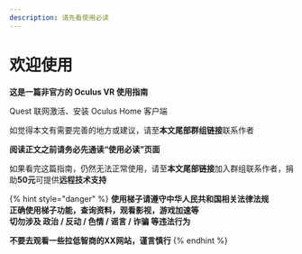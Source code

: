 ```yaml
---
description: 请先看使用必读
---
```


# 欢迎使用

**这是一篇非官方的 Oculus VR 使用指南**

Quest 联网激活、安装 Oculus Home 客户端

如觉得本文有需要完善的地方或建议，请至**本文尾部群组链接**联系作者

**阅读正文之前请务必先通读“使用必读”页面**

如果看完这篇指南，仍然无法正常使用，请至**本文尾部链接**加入群组联系作者，捐助**50元**可提供**远程技术支持**

{% hint style="danger" %}
**使用梯子请遵守中华人民共和国相关法律法规**\
**正确使用梯子功能，查询资料，观看影视，游戏加速等**\
**切勿涉及 政治 / 反动 / 色情 / 谣言 / 诈骗 等违法行为**

**不要去观看一些拉低智商的XX网站，谨言慎行**
{% endhint %}
